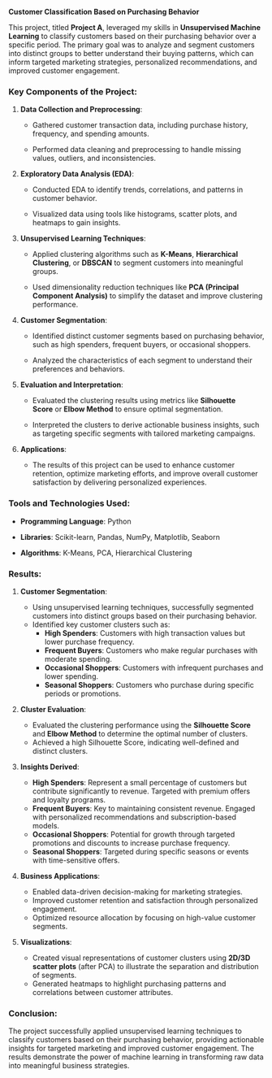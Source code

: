 **Customer Classification Based on Purchasing Behavior**

This project, titled **Project A**, leveraged my skills in **Unsupervised Machine Learning** to classify customers based on their purchasing behavior over a specific period. The primary goal was to analyze and segment customers into distinct groups to better understand their buying patterns, which can inform targeted marketing strategies, personalized recommendations, and improved customer engagement.

### Key Components of the Project:

1.  **Data Collection and Preprocessing**:

    -   Gathered customer transaction data, including purchase history, frequency, and spending amounts.

    -   Performed data cleaning and preprocessing to handle missing values, outliers, and inconsistencies.

2.  **Exploratory Data Analysis (EDA)**:

    -   Conducted EDA to identify trends, correlations, and patterns in customer behavior.

    -   Visualized data using tools like histograms, scatter plots, and heatmaps to gain insights.

3.  **Unsupervised Learning Techniques**:

    -   Applied clustering algorithms such as **K-Means**, **Hierarchical Clustering**, or **DBSCAN** to segment customers into meaningful groups.

    -   Used dimensionality reduction techniques like **PCA (Principal Component Analysis)** to simplify the dataset and improve clustering performance.

4.  **Customer Segmentation**:

    -   Identified distinct customer segments based on purchasing behavior, such as high spenders, frequent buyers, or occasional shoppers.

    -   Analyzed the characteristics of each segment to understand their preferences and behaviors.

5.  **Evaluation and Interpretation**:

    -   Evaluated the clustering results using metrics like **Silhouette Score** or **Elbow Method** to ensure optimal segmentation.

    -   Interpreted the clusters to derive actionable business insights, such as targeting specific segments with tailored marketing campaigns.

6.  **Applications**:

    -   The results of this project can be used to enhance customer retention, optimize marketing efforts, and improve overall customer satisfaction by delivering personalized experiences.

### Tools and Technologies Used:

-   **Programming Language**: Python

-   **Libraries**: Scikit-learn, Pandas, NumPy, Matplotlib, Seaborn

-   **Algorithms**: K-Means, PCA, Hierarchical Clustering
### Results:

1. **Customer Segmentation**:
   - Using unsupervised learning techniques, successfully segmented customers into distinct groups based on their purchasing behavior.
   - Identified key customer clusters such as:
     - **High Spenders**: Customers with high transaction values but lower purchase frequency.
     - **Frequent Buyers**: Customers who make regular purchases with moderate spending.
     - **Occasional Shoppers**: Customers with infrequent purchases and lower spending.
     - **Seasonal Shoppers**: Customers who purchase during specific periods or promotions.

2. **Cluster Evaluation**:
   - Evaluated the clustering performance using the **Silhouette Score** and **Elbow Method** to determine the optimal number of clusters.
   - Achieved a high Silhouette Score, indicating well-defined and distinct clusters.

3. **Insights Derived**:
   - **High Spenders**: Represent a small percentage of customers but contribute significantly to revenue. Targeted with premium offers and loyalty programs.
   - **Frequent Buyers**: Key to maintaining consistent revenue. Engaged with personalized recommendations and subscription-based models.
   - **Occasional Shoppers**: Potential for growth through targeted promotions and discounts to increase purchase frequency.
   - **Seasonal Shoppers**: Targeted during specific seasons or events with time-sensitive offers.

4. **Business Applications**:
   - Enabled data-driven decision-making for marketing strategies.
   - Improved customer retention and satisfaction through personalized engagement.
   - Optimized resource allocation by focusing on high-value customer segments.

5. **Visualizations**:
   - Created visual representations of customer clusters using **2D/3D scatter plots** (after PCA) to illustrate the separation and distribution of segments.
   - Generated heatmaps to highlight purchasing patterns and correlations between customer attributes.

### Conclusion:
The project successfully applied unsupervised learning techniques to classify customers based on their purchasing behavior, providing actionable insights for targeted marketing and improved customer engagement. The results demonstrate the power of machine learning in transforming raw data into meaningful business strategies.

